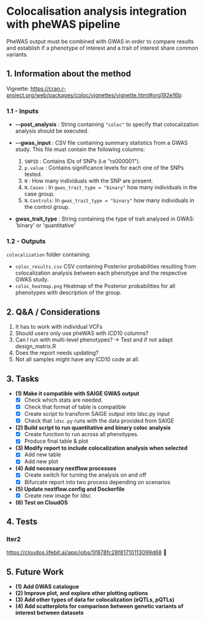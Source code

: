 
# Colocalisation analysis integration with pheWAS pipeline

PheWAS output must be combined with GWAS in order to compare results and establish if a phenotype of interest and a trait of interest share common variants.

## 1. Information about the method

Vignette: https://cran.r-project.org/web/packages/coloc/vignettes/vignette.html#org192e16b:

### 1.1 - Inputs
- **--post_analysis** : String containing `"coloc"` to specify that colocalization analysis should be executed.
- **--gwas_input** : CSV file containing summary statistics from a GWAS study. This file must contain the following columns:

    1. `SNPID` : Contains IDs of SNPs (i.e "rs000001").
    2. `p.value` : Contains significance levels for each one of the SNPs tested.
    3. `N` : How many individuals with the SNP are present.
    4. `N.Cases` : In `gwas_trait_type = "binary"` how many individuals in the case group.
    5. `N.Controls`: In `gwas_trait_type = "binary"` how many individuals in the control group.

- **gwas_trait_type** : String containing the type of trait analysed in GWAS: 'binary' or 'quantitative'


### 1.2 - Outputs
`colocalization` folder containing:
- `coloc_results.csv` CSV containing Posterior probabilities resulting from colocalization analysis between each phenotype and the respective GWAS study.
- `coloc_heatmap.png` Heatmap of the Posterior probabilities for all phenotypes with description of the group.


## 2. Q&A / Considerations
1. It has to work with individual VCFs
2. Should users only use pheWAS with ICD10 columns?
3. Can I run with multi-level phenotypes? -> Test and if not adapt design_matrix.R
4. Does the report needs updating?
5. Not all samples might have any ICD10 code at all. 

## 3. Tasks
- **(1) Make it compatible with SAIGE GWAS output**
    - [x] Check which stats are needed.
    - [x] Check that format of table is compatible
    - [x] Create script to transform SAIGE output into ldsc.py input
    - [x] Check that `ldsc.py` runs with the data provided from SAIGE
- **(2) Build script to run quantitative and binary coloc analysis**
    - [x] Create function to run across all phenotypes.
    - [x] Produce final table & plot
- **(3) Modify report to include colocalization analysis when selected**
    - [x] Add new table
    - [x] Add new plot
- **(4) Add necessary nextflow processes**
    - [x] Create switch for turning the analysis on and off 
    - [x] Bifurcate report into two process depending on scenarios
- **(5) Update nextflow.config and Dockerfile**
   - [x] Create new image for ldsc
- **(6) Test on CloudOS**

## 4. Tests

### Iter2

https://cloudos.lifebit.ai/app/jobs/5f878fc28f81710113099d68 :tada:

## 5. Future Work
- **(1) Add GWAS catalogue**
- **(2) Improve plot, and explore other plotting options**
- **(3) Add other types of data for colocalization (eQTLs, pQTLs)**
- **(4) Add scatterplots for comparison between genetic variants of interest between datasets**

